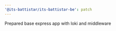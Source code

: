 ```yaml
---
'@its-battistar/its-battistar-be': patch
---
```


Prepared base express app with loki and middleware
